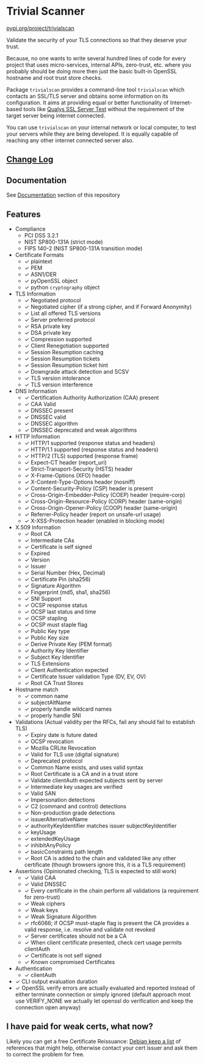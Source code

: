 # Trivial Scanner

[pypi.org/project/trivialscan](https://pypi.org/project/trivialscan)

Validate the security of your TLS connections so that they deserve your trust.

Because, no one wants to write several hundred lines of code for every project that uses micro-services, internal APIs, zero-trust, etc. where you probably should be doing more then just the basic built-in OpenSSL hostname and root trust store checks.

Package `trivialscan` provides a command-line tool `trivialscan` which contacts an SSL/TLS server and obtains some information on its configuration. It aims at providing equal or better functionality of Internet-based tools like [Qualys SSL Server Test](https://www.ssllabs.com/ssltest/) without the requirement of the target server being internet connected.

You can use `trivialscan` on your internal network or local computer, to test your servers while they are being developed. It is equally capable of reaching any other internet connected server also.

## [Change Log](./docs/z.change-log.md)

## Documentation

See [Documentation](./docs/0.index.md) section of this repository

## Features

- Compliance
  - PCI DSS 3.2.1
  - NIST SP800-131A (strict mode)
  - FIPS 140-2 (NIST SP800-131A transition mode)
- Certificate Formats
  - ✓ plaintext
  - ✓ PEM
  - ✓ ASN1/DER
  - ✓ pyOpenSSL object
  - ✓ python `cryptography` object
- TLS Information
  - ✓ Negotiated protocol
  - ✓ Negotiated cipher (if a strong cipher, and if Forward Anonymity)
  - ✓ List all offered TLS versions
  - ✓ Server preferred protocol
  - ✓ RSA private key
  - ✓ DSA private key
  - ✓ Compression supported
  - ✓ Client Renegotiation supported
  - ✓ Session Resumption caching
  - ✓ Session Resumption tickets
  - ✓ Session Resumption ticket hint
  - ✓ Downgrade attack detection and SCSV
  - ✓ TLS version intolerance
  - ✓ TLS version interference
- DNS Information
  - ✓ Certification Authority Authorization (CAA) present
  - ✓ CAA Valid
  - ✓ DNSSEC present
  - ✓ DNSSEC valid
  - ✓ DNSSEC algorithm
  - ✓ DNSSEC deprecated and weak algorithms
- HTTP Information
  - ✓ HTTP/1 supported (response status and headers)
  - ✓ HTTP/1.1 supported (response status and headers)
  - ✓ HTTP/2 (TLS) supported (response frame)
  - ✓ Expect-CT header (report_uri)
  - ✓ Strict-Transport-Security (HSTS) header
  - ✓ X-Frame-Options (XFO) header
  - ✓ X-Content-Type-Options header (nosniff)
  - ✓ Content-Security-Policy (CSP) header is present
  - ✓ Cross-Origin-Embedder-Policy (COEP) header (require-corp)
  - ✓ Cross-Origin-Resource-Policy (CORP) header (same-origin)
  - ✓ Cross-Origin-Opener-Policy (COOP) header (same-origin)
  - ✓ Referrer-Policy header (report on unsafe-url usage)
  - ✓ X-XSS-Protection header (enabled in blocking mode)
- X.509 Information
  - ✓ Root CA
  - ✓ Intermediate CAs
  - ✓ Certificate is self signed
  - ✓ Expired
  - ✓ Version
  - ✓ Issuer
  - ✓ Serial Number (Hex, Decimal)
  - ✓ Certificate Pin (sha256)
  - ✓ Signature Algorithm
  - ✓ Fingerprint (md5, sha1, sha256)
  - ✓ SNI Support
  - ✓ OCSP response status
  - ✓ OCSP last status and time
  - ✓ OCSP stapling
  - ✓ OCSP must staple flag
  - ✓ Public Key type
  - ✓ Public Key size
  - ✓ Derive Private Key (PEM format)
  - ✓ Authority Key Identifier
  - ✓ Subject Key Identifier
  - ✓ TLS Extensions
  - ✓ Client Authentication expected
  - ✓ Certificate Issuer validation Type (DV, EV, OV)
  - ✓ Root CA Trust Stores
- Hostname match
  - ✓ common name
  - ✓ subjectAltName
  - ✓ properly handle wildcard names
  - ✓ properly handle SNI
- Validations (Actual validity per the RFCs, fail any should fail to establish TLS)
  - ✓ Expiry date is future dated
  - ✓ OCSP revocation
  - ✓ Mozilla CRLite Revocation
  - ✓ Valid for TLS use (digital signature)
  - ✓ Deprecated protocol
  - ✓ Common Name exists, and uses valid syntax
  - ✓ Root Certificate is a CA and in a trust store
  - ✓ Validate clientAuth expected subjects sent by server
  - ✓ Intermediate key usages are verified
  - ✓ Valid SAN
  - ✓ Impersonation detections
  - ✓ C2 (command and control) detections
  - ✓ Non-production grade detections
  - ✓ issuerAlternativeName
  - ✓ authorityKeyIdentifier matches issuer subjectKeyIdentifier
  - ✓ keyUsage
  - ✓ extendedKeyUsage
  - ✓ inhibitAnyPolicy
  - ✓ basicConstraints path length
  - ✓ Root CA is added to the chain and validated like any other certificate (though browsers ignore this, it is a TLS requirement)
- Assertions (Opinionated checking, TLS is expected to still work)
  - ✓ Valid CAA
  - ✓ Valid DNSSEC
  - ✓ Every certificate in the chain perform all validations (a requirement for zero-trust)
  - ✓ Weak ciphers
  - ✓ Weak keys
  - ✓ Weak Signature Algorithm
  - ✓ rfc6066; if OCSP must-staple flag is present the CA provides a valid response, i.e. resolve and validate not revoked
  - ✓ Server certificates should not be a CA
  - ✓ When client certificate presented, check cert usage permits clientAuth
  - ✓ Certificate is not self signed
  - ✓ Known compromised Certificates
- Authentication
  - ✓ clientAuth
- ✓ CLI output evaluation duration
- ✓ OpenSSL verify errors are actually evaluated and reported instead of either terminate connection or simply ignored (default approach most use VERIFY_NONE we actually let openssl do verification and keep the connection open anyway)

## I have paid for weak certs, what now?

Likely you can get a free Certificate Reissuance: [Debian keep a list](https://wiki.debian.org/SSLkeys#SSL_Certificate_Reissuance) of references that might help, otherwise contact your cert issuer and ask them to correct the problem for free.
